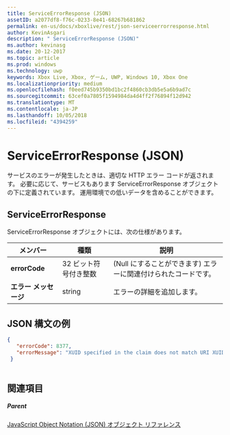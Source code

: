 ```yaml
---
title: ServiceErrorResponse (JSON)
assetID: a2077df8-f76c-0233-8e41-68267b681862
permalink: en-us/docs/xboxlive/rest/json-serviceerrorresponse.html
author: KevinAsgari
description: " ServiceErrorResponse (JSON)"
ms.author: kevinasg
ms.date: 20-12-2017
ms.topic: article
ms.prod: windows
ms.technology: uwp
keywords: Xbox Live, Xbox, ゲーム, UWP, Windows 10, Xbox One
ms.localizationpriority: medium
ms.openlocfilehash: f0eed745b9350bd1bc2f4860cb3db5e5a6b9ad7c
ms.sourcegitcommit: 63cef0a7805f1594984da4d4ff2f76894f12d942
ms.translationtype: MT
ms.contentlocale: ja-JP
ms.lasthandoff: 10/05/2018
ms.locfileid: "4394259"
---
```

# <a name="serviceerrorresponse-json"></a>ServiceErrorResponse (JSON)
サービスのエラーが発生したときは、適切な HTTP エラー コードが返されます。 必要に応じて、サービスもあります ServiceErrorResponse オブジェクトの下に定義されています。 運用環境での低いデータを含めることができます。 
<a id="ID4EN"></a>

 
## <a name="serviceerrorresponse"></a>ServiceErrorResponse
 
ServiceErrorResponse オブジェクトには、次の仕様があります。
 
| メンバー| 種類| 説明| 
| --- | --- | --- | 
| <b>errorCode</b>| 32 ビット符号付き整数| (Null にすることができます) エラーに関連付けられたコードです。| 
| <b>エラー メッセージ</b>| string| エラーの詳細を追加します。| 
  
<a id="ID4EVB"></a>

 
## <a name="sample-json-syntax"></a>JSON 構文の例
 

```json
{
   "errorCode": 8377,
   "errorMessage": "XUID specified in the claim does not match URI XUID."
 }
    
```

  
<a id="ID4E5B"></a>

 
## <a name="see-also"></a>関連項目
 
<a id="ID4EAC"></a>

 
##### <a name="parent"></a>Parent 

[JavaScript Object Notation (JSON) オブジェクト リファレンス](atoc-xboxlivews-reference-json.md)

   